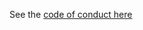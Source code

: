 See the [code of conduct here](https://papapeacockstorage.z13.web.core.windows.net/about/code_of_conduct.html)
